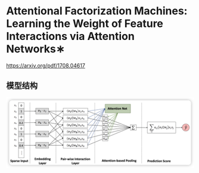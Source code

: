 # Attentional Factorization Machines: Learning the Weight of Feature Interactions via Attention Networks∗

https://arxiv.org/pdf/1708.04617


## 模型结构

![1720529217029](image/README/1720529217029.png)
